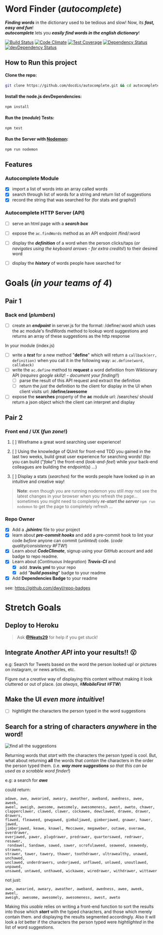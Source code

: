 # Word Finder (*autocomplete*)

***Finding words*** in the dictionary used to be tedious and slow!
Now, its ***fast, easy and fun***!  
***autocomplete*** lets you ***easily find words in the english dictionary***!

[![Build Status](https://travis-ci.org/docdis/autocomplete.svg)](https://travis-ci.org/docdis/autocomplete)
[![Code Climate](https://codeclimate.com/github/docdis/autocomplete/badges/gpa.svg)](https://codeclimate.com/github/docdis/autocomplete)
[![Test Coverage](https://codeclimate.com/github/docdis/autocomplete/badges/coverage.svg)](https://codeclimate.com/github/docdis/autocomplete/coverage)
[![Dependency Status](https://david-dm.org/docdis/autocomplete.svg)](https://david-dm.org/docdis/autocomplete)
[![devDependency Status](https://david-dm.org/docdis/autocomplete/dev-status.svg)](https://david-dm.org/docdis/autocomplete#info=devDependencies)

## How to Run this project

#### Clone the repo:

```sh
git clone https://github.com/docdis/autocomplete.git && cd autocomplete
```

#### Install the node.js devDependencies:

```sh
npm install
```

#### Run the (*module*) Tests:

```sh
npm test
```

#### Run the Server with [Nodemon](https://github.com/remy/nodemon):

```sh
npm run nodemon
```

## Features

### Autocomplete Module

+ [x] import a list of words into an array called words
+ [x] search through list of words for a string and return list of suggestions
+ [x] record the string that was searched for (for stats and graphs!)

### Autocomplete HTTP Server (API)

+ [ ] serve an html page with a ***search box***
+ [ ] expose the `ac.findWords` method as an API endpoint /find/:word
+ [ ] display the ***definition*** of a word when the person clicks/taps (*or navigates using the keyboard arrows - for extra credits*!) to their desired word
+ [ ] display the ***history*** of words people have searched for


# Goals (*in your teams of 4*)

## Pair 1

### Back end (*plumbers*)

+ [ ] create an ***endpoint*** in server.js for the format: /define/:word which uses the ac module's findWords method to lookup word suggestions and returns an array of these suggestions as the http response

In your module (index.js)
+ [ ] write a ***test*** for a new method "**define**" which will return a `callback(err, definition)` when you call it in the following way: `ac.define(word, callaback)`
+ [ ] write the `ac.define` method to **request** a word definition from Wiktionary API (*requires google skillz*! - *document your finding!!*)
  + [ ] parse the result of this API request and extract the definition
  + [ ] return the *just* the definition to the client for display in the UI when client visits url: **/define/awesome**
+ [ ] expose the **searches** property of the **ac** module url: /searches/ should return a json object which the client can interpret and display

## Pair 2

### Front end / UX (*fun zone*!)

1. [ ] Wireframe a great word searching user experience!

2. [ ] Using the knowledge of QUnit for front-end TDD you gained in the last two weeks, build great user experience for searching words! (tip: you can build ("*fake*") the front-end (*look-and-feel*) while your back-end colleagues are building the endpoint(s) ...)

3. [ ] Display a stats (*searches*) for the words people have looked up in an intuitive and creative way!

> **Note**: even though you are running nodemon you still *may* not see the latest changes in your browser when you refresh the page...
sometimes you might need to completely ***re-start the server*** `npm run nodemon` to get the page to completely refresh ...

### Repo Owner

+ [x] Add a ***.jshintrc*** file to your project
+ [x] learn about ***pre-commit hooks*** and add a pre-commit hook to lint
your code *before* anyone can commit (*unlinted*) code. (*code quality/consistency #FTW!*)
+ [x] Learn about ***CodeClimate***, signup using your GitHub account and add badge to repo readme.
+ [x] Learn about (*Continuous Integration*) ***Travis-CI*** and
  + [x] add .**travis.yml** to your repo
  + [x] add "***build passing***" badge to your readme
+ [x] Add **Dependencies Badge** to your readme

see: https://github.com/dwyl/repo-badges

# Stretch Goals

## Deploy to Heroku

> Ask [**@Neats29**](https://github.com/Neats29) for help if you get stuck!

## Integrate *Another API* into your results!! :open_mouth:

e.g: Search for Tweets based on the word the person looked up!
or pictures on instagram, or news articles, etc.

Figure out a *creative* way of displaying this content
without making it look cluttered or out of place. (*as always*, #***MobileFirst*** #***FTW***)

## Make the UI *even more intuitive*!

+ [ ] hightlight the characters the person typed in the word suggestions

## Search for a string of characters *anywhere* in the word!

![find all the suggestions](http://i.imgur.com/yCAcCuB.jpg)

Returning words that *start* with the characters the person typed is cool. But, what about returning **all** the words that *contain* the characters in the order the person typed them.
(i.e. ***way more suggestions*** *so that this can be used as a scrabble word finder!*)

e.g: a search for ***awe***

could return:
```
adawe, awe, awearied, aweary, aweather, aweband, awedness, awee, aweek,
aweel, aweigh, awesome, awesomely, awesomeness, awest, aweto, chawer,
clapperclawer, clawed, clawer, cockawee, dewclawed, drawee, drawer, drawers,
flawed, fleaweed, gewgawed, gimbaljawed, gimberjawed, gnawer, hawer, jawed,
jimberjawed, keawe, knawel, Meccawee, megaweber, outawe, overawe, overdrawer,
overjawed, pawer, plugdrawer, predrawer, quartersawed, redrawer, resawer,
 rondawel, Sandawe, sawed, sawer, scrofulaweed, seaweed, seaweedy, strawen,
strawer, tawer, tawery, thawer, toothdrawer, ultrawealthy, unawed, unchawed,
unclawed, underdrawers, underjawed, unflawed, unlawed, unoutlawed, unpawed,
unsawed, untawed, unthawed, wickawee, wiredrawer, withdrawer, wittawer
```

not just:
```
awe, awearied, aweary, aweather, aweband, awedness, awee, aweek, aweel,
aweigh, awesome, awesomely, awesomeness, awest, aweto
```

Making this *usable* relies on writing a front-end function
to sort the results into those which ***start*** with the typed characters, and those which merely contain them.
and displaying the results segmented accordingly.
Also it will look a *lot* better if the characters the person typed were *hightlighted* in the list of word suggestions.
